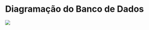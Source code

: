 # Diagramação do Banco de Dados
<div><img src="https://github.com/Marlon1337s/CourseFlow/assets/90906406/a125cfe9-5fae-4c68-a5e6-49f2985645dc"/></div>
